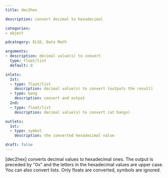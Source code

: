 ```yaml
---
title: dec2hex

description: convert decimal to hexadecimal

categories:
- object

pdcategory: ELSE, Data Math

arguments:
- description: decimal value(s) to convert
  type: float/list
  default: 0

inlets:
  1st:
  - type: float/list
    description: decimal value(s) to convert (outputs the result)
  - type: bang
    description: convert and output
  2nd:
  - type: float/list
    description: decimal value(s) to convert (at bangs)

outlets:
  1st:
  - type: symbol
    description: the converted hexadecimal value

draft: false
---
```


[dec2hex] converts decimal values to hexadecimal ones. The output is preceded by "0x" and the letters in the hexadecimal values are upper case. You can also convert lists. Only floats are converted, symbols are ignored.

